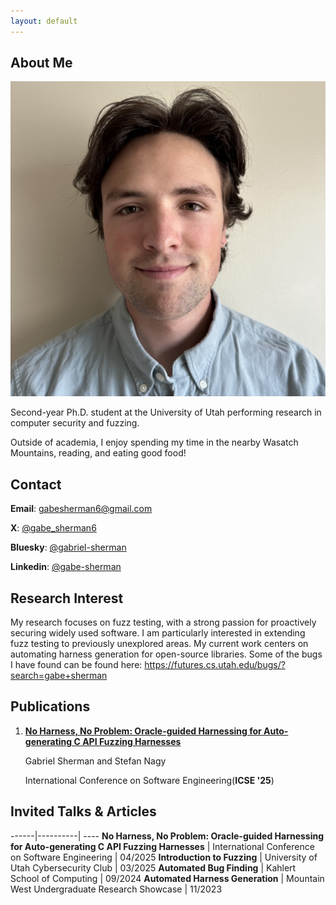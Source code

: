 ```yaml
---
layout: default
---
```


## About Me

<img class="profile-picture" src="me.jpg">

Second-year Ph.D. student at the University of Utah performing research in computer security and fuzzing.

Outside of academia, I enjoy spending my time in the nearby Wasatch Mountains, reading, and eating good food!

## Contact
**Email**: [gabesherman6@gmail.com](mailto:gabesherman6@gmail.com)

**X**: [@gabe_sherman6](https://x.com/gabe_sherman6)

**Bluesky**: [@gabriel-sherman](https://bsky.app/profile/gabriel-sherman.bsky.social)

**Linkedin**: [@gabe-sherman](https://www.linkedin.com/in/gabe-sherman-891200/)


## Research Interest

My research focuses on fuzz testing, with a strong passion for proactively securing widely used software. I am particularly interested in extending fuzz testing to previously unexplored areas. My current work centers on automating harness generation for open-source libraries. Some of the bugs I have found can be found here: https://futures.cs.utah.edu/bugs/?search=gabe+sherman

## Publications
1. [**No Harness, No Problem: Oracle-guided Harnessing for Auto-generating C API Fuzzing Harnesses**](https://users.cs.utah.edu/~snagy/papers/25ICSE-b.pdf)

    Gabriel Sherman and Stefan Nagy

    International Conference on Software Engineering(**ICSE '25**)

## Invited Talks & Articles

------|----------| ----
**No Harness, No Problem: Oracle-guided Harnessing for Auto-generating C API Fuzzing Harnesses** | International Conference on Software Engineering | 04/2025
**Introduction to Fuzzing** | University of Utah Cybersecurity Club | 03/2025
**Automated Bug Finding** | Kahlert School of Computing | 09/2024
**Automated Harness Generation** | Mountain West Undergraduate Research Showcase | 11/2023

